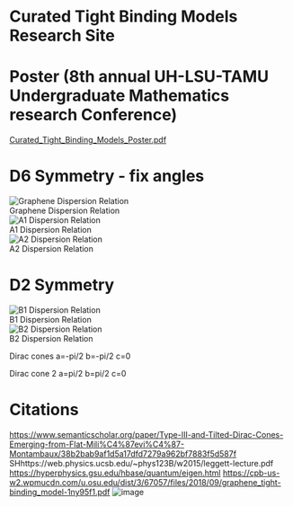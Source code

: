 # Curated Tight Binding Models Research Site

# Poster (8th annual UH-LSU-TAMU Undergraduate Mathematics research Conference)
[Curated_Tight_Binding_Models_Poster.pdf](https://github.com/user-attachments/files/19432346/Curated_Tight_Binding_Models_Poster.pdf)


# D6 Symmetry - fix angles

![Graphene Dispersion Relation](https://github.com/user-attachments/assets/79e3e6b8-a970-49d9-89a2-58d8a16f194a) <br/>
Graphene Dispersion Relation<br/>
![A1 Dispersion Relation](https://github.com/user-attachments/assets/f0b13a1c-e676-4bd1-9fb4-49e8bcf205fa)<br/>
A1 Dispersion Relation<br/>
![A2 Dispersion Relation](https://github.com/user-attachments/assets/0a76dff8-6c15-4a42-9eb8-dd6926992e5e)<br/>
A2 Dispersion Relation<br/>

# D2 Symmetry

![B1 Dispersion Relation](https://github.com/user-attachments/assets/ea63a715-88c2-4ec7-99b2-9bc45c3d184d)<br/>
B1 Dispersion Relation<br/>
![B2 Dispersion Relation](https://github.com/user-attachments/assets/9accc0be-7896-4958-8727-966b25e5d7a8)<br/>
B2 Dispersion Relation<br/>

Dirac cones
a=-pi/2
b=-pi/2
c=0

Dirac cone 2
a=pi/2
b=pi/2
c=0

# Citations

https://www.semanticscholar.org/paper/Type-III-and-Tilted-Dirac-Cones-Emerging-from-Flat-Mili%C4%87evi%C4%87-Montambaux/38b2bab9af1d5a17dfd7279a962bf7883f5d587f
SHhttps://web.physics.ucsb.edu/~phys123B/w2015/leggett-lecture.pdf 
https://hyperphysics.gsu.edu/hbase/quantum/eigen.html
https://cpb-us-w2.wpmucdn.com/u.osu.edu/dist/3/67057/files/2018/09/graphene_tight-binding_model-1ny95f1.pdf
![image](https://github.com/user-attachments/assets/800017c5-b135-4539-b0fc-1e4aaa0467e6)
